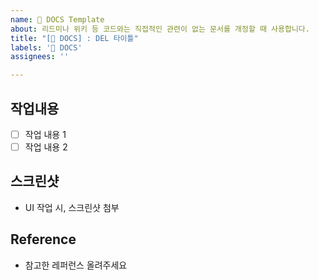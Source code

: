 ```yaml
---
name: 📝 DOCS Template
about: 리드미나 위키 등 코드와는 직접적인 관련이 없는 문서를 개정할 때 사용합니다.
title: "[📝 DOCS] : DEL 타이틀"
labels: '📝 DOCS'
assignees: ''

---
```


## 작업내용
- [ ] 작업 내용 1
- [ ] 작업 내용 2

## 스크린샷 
- UI 작업 시, 스크린샷 첨부

## Reference
- 참고한 레퍼런스 올려주세요

